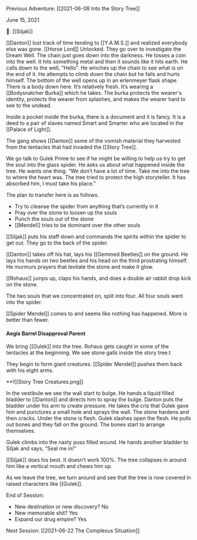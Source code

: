 Previous Adventure: [[2021-06-08 Into the Story Tree]]

June 15, 2021

🐐: [[Siljak]]

[[Danton]] lost track of time tending to [[Y.A.M.S.]] and realized everybody else was gone. [[Horse Lord]] Unlocked. They go over to investigate the Dream Well. The chain just goes down into the darkness. He tosses a coin into the well. It hits something metal and then it sounds like it hits earth. He calls down to the well, “Hello”. He winches up the chain to see what is on the end of it. He attempts to climb down the chain but he falls and hurts himself. The bottom of the well opens up in an erlenmeyer flask shape. There is a body down here. It’s relatively fresh. It’s wearing a [[Bodysnatcher Burka]] which he takes. The burka protects the wearer's identity, protects the wearer from splashes, and makes the wearer hard to see to the undead.

Inside a pocket inside the burka, there is a document and it is fancy. It is a deed to a pair of slaves named Smart and Smarter who are located in the [[Palace of Light]]. 

The gang shows [[Danton]] some of the vomish material they harvested from the tentacles that had invaded the [[Story Tree]].

We go talk to Gulek Prime to see if he might be willing to help us try to get the soul into the glass spider. He asks us about what happened inside the tree. He wants one thing. “We don’t have a lot of time. Take me into the tree to where the heart was. The tree tried to protect the high storyteller. It has absorbed him, I must take his place.”

The plan to transfer here is as follows.
-   Try to cleanse the spider from anything that’s currently in it
-   Pray over the stone to loosen up the souls
-   Punch the souls out of the stone
-   [[Mendel]] tries to be dominant over the other souls

[[Siljak]] puts his staff down and commands the spirits within the spider to get out. They go to the back of the spider.

[[Danton]] takes off his hat, lays his [[Gemmed Beetles]] on the ground. He lays his hands on two beetles and his head on the third prostrating himself. He murmurs prayers that levitate the stone and make it glow.

[[Rohaus]] jumps up, claps his hands, and does a double air rabbit drop kick on the stone.

The two souls that we concentrated on, split into four. All four souls went into the spider.

[[Spider Mendel]] comes to and seems like nothing has happened. More is better than fewer.

#### Aegis Barrel Disapproval Parent

We bring [[Gulek]] into the tree. Rohaus gets caught in some of the tentacles at the beginning. We see stone galls inside the story tree.t

They begin to form giant creatures. [[Spider Mendel]] pushes them back with his eight arms.

**![[Story Tree Creatures.png]]

In the vestibule we see the wall start to bulge. He hands a liquid filled bladder to [[Danton]] and directs him to spray the bulge. Danton puts the bladder under his arm to create pressure. He takes the cris that Gulek gave him and punctures a small hole and sprays the wall. The stone hardens and then cracks. Under the stone is flesh. Gulek slashes open the flesh. He pulls out bones and they fall on the ground. The bones start to arrange themselves. 
  
Gulek climbs into the nasty puss filled wound. He hands another bladder to Siljak and says, “Seal me in!”

[[Siljak]] does his best. It doesn’t work 100%. The tree collapses in around him like a vertical mouth and chews him up. 

As we leave the tree, we turn around and see that the tree is now covered in raised characters like [[Gulek]].

End of Session:
- New destination or new discovery? No
- New memorable shit? Yes
- Expand our drug empire? Yes

Next Session: [[2021-06-22 The Complexus Situation]]